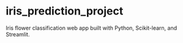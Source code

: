# iris_prediction_project
Iris flower classification web app built with Python, Scikit-learn, and Streamlit.
